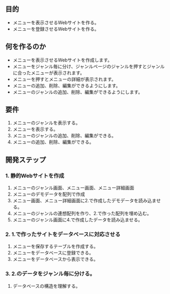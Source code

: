 ## 目的
* メニューを表示させるWebサイトを作る。
* メニューを登録させるWebサイトを作る。

## 何を作るのか

* メニューを表示させるWebサイトを作成します。
* メニューをジャンル毎に分け、ジャンルページのジャンルを押すとジャンルに合ったメニューが表示されます。
* メニューを押すとメニューの詳細が表示されます。
* メニューの追加、削除、編集ができるようにします。
* メニューのジャンルの追加、削除、編集ができるようにします。

## 要件

1. メニューのジャンルを表示する。
2. メニューを表示する。
3. メニューのジャンルの追加、削除、編集ができる。
4. メニューの追加、削除、編集ができる。

## 開発ステップ

### 1. 静的Webサイトを作成

1. メニューのジャンル画面、メニュー画面、メニュー詳細画面
2. メニューのデモデータを配列で作成
3. メニュー画面、メニュー詳細画面に2.で作成したデモデータを読み込ませる。
4. メニューのジャンルの連想配列を作り、2.で作った配列を埋め込む。
5. メニューのジャンル画面に4.で作成したデータを読み込ませる。

### 2. 1.で作ったサイトをデータベースに対応させる

1. メニューを保存するテーブルを作成する。
2. メニューをデータベースに登録できる。
3. メニューをデータベースから表示できる。

### 3. 2.のデータをジャンル毎に分ける。

1. データベースの構造を理解する。
